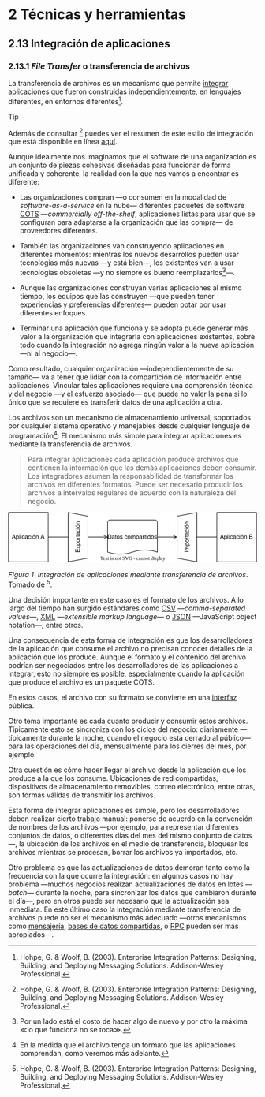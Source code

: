 # 2 Técnicas y herramientas

## 2.13 Integración de aplicaciones

### 2.13.1 *File Transfer* o transferencia de archivos

La transferencia de archivos es un mecanismo que permite [integrar
aplicaciones](./2_13_.Integracion_aplicaciones.md) que fueron construidas
independientemente, en lenguajes diferentes, en entornos diferentes[^1].

[^1]: Hohpe, G. & Woolf, B. (2003). Enterprise Integration Patterns: Designing,
Building, and Deploying Messaging Solutions. Addison-Wesley Professional.

> [!TIP]
> Además de consultar [^1] puedes ver el resumen de este estilo de integración
> que está disponible en línea
> [aquí](https://www.enterpriseintegrationpatterns.com/patterns/messaging/FileTransferIntegration.html).

Aunque idealmente nos imaginamos que el software de una organización es un
conjunto de piezas cohesivas diseñadas para funcionar de forma unificada y
coherente, la realidad con la que nos vamos a encontrar es diferente:

* Las organizaciones compran —o consumen en la modalidad de
  *software-as-a-service* en la nube— diferentes paquetes de software
  [COTS](https://en.wikipedia.org/wiki/Commercial_off-the-shelf) —*commercially
  off-the-shelf*, aplicaciones listas para usar que se configuran para adaptarse
a la organización que las compra— de proveedores diferentes.

* También las organizaciones van construyendo aplicaciones en diferentes
  momentos: mientras los nuevos desarrollos pueden usar tecnologías más nuevas
  —y está bien—, los existentes van a usar tecnologías obsoletas —y no siempre
  es bueno reemplazarlos[^2]—.

[^2]: Por un lado está el costo de hacer algo de nuevo y por otro la máxima ≪lo
    que funciona no se toca≫.

* Aunque las organizaciones construyan varias aplicaciones al mismo tiempo, los
  equipos que las construyen —que pueden tener experiencias y preferencias
  diferentes— pueden optar por usar diferentes enfoques.

* Terminar una aplicación que funciona y se adopta puede generar más valor a la
  organización que integrarla con aplicaciones existentes, sobre todo cuando la
  integración no agrega ningún valor a la nueva aplicación —ni al negocio—.

<!-- cSpell:ignore compartición https://dle.rae.es/compartición -->

Como resultado, cualquier organización —independientemente de su tamaño— va a
tener que lidiar con la compartición de información entre aplicaciones. Vincular
tales aplicaciones requiere una comprensión técnica y del negocio —y el esfuerzo
asociado— que puede no valer la pena si lo único que se requiere es transferir
datos de una aplicación a otra.

Los archivos son un mecanismo de almacenamiento universal, soportados por
cualquier sistema operativo y manejables desde cualquier lenguaje de
programación[^3]. El mecanismo más simple para integrar aplicaciones es mediante
la transferencia de archivos.

[^3]: En la medida que el archivo tenga un formato que las aplicaciones
    comprendan, como veremos más adelante.

> Para integrar aplicaciones cada aplicación produce archivos que contienen la
> información que las demás aplicaciones deben consumir. Los integradores asumen
> la responsabilidad de transformar los archivos en diferentes formatos. Puede
> ser necesario producir los archivos a intervalos regulares de acuerdo con la
> naturaleza del negocio.

<span id="figura-1"/>

![Integración de aplicaciones mediante transferencia de archivos](/diagrams/File_Transfer.svg)

*Figura 1: Integración de aplicaciones mediante transferencia de archivos*.
Tomado de [^1].

Una decisión importante en este caso es el formato de los archivos. A lo largo
del tiempo han surgido estándares como
[CSV](https://en.wikipedia.org/wiki/Comma-separated_values) —*comma-separated
values*—, [XML](https://en.wikipedia.org/wiki/XML) —*extensible markup
language*— o [JSON](https://en.wikipedia.org/wiki/JSON) —JavaScript object
notation—, entre otros.

Una consecuencia de esta forma de integración es que los desarrolladores de la
aplicación que consume el archivo no precisan conocer detalles de la aplicación
que los produce. Aunque el formato y el contenido del archivo podrían ser
negociados entre los desarrolladores de las aplicaciones a integrar, esto no
siempre es posible, especialmente cuando la aplicación que produce el archivo es
un paquete COTS.

En estos casos, el archivo con su formato se convierte en una
[interfaz](/4_Conceptos/4_Interfaz.md) pública.

Otro tema importante es cada cuanto producir y consumir estos archivos.
Típicamente esto se sincroniza con los ciclos del negocio: diariamente
—típicamente durante la noche, cuando el negocio está cerrado al público— para
las operaciones del día, mensualmente para los cierres del mes, por ejemplo.

<!-- cSpell:ignore removibles https://dle.rae.es/removible -->

Otra cuestión es cómo hacer llegar el archivo desde la aplicación que los
produce a la que los consume. Ubicaciones de red compartidas, dispositivos de
almacenamiento removibles, correo electrónico, entre otras, son formas válidas
de transmitir los archivos.

Esta forma de integrar aplicaciones es simple, pero los desarrolladores deben
realizar cierto trabajo manual: ponerse de acuerdo en la convención de nombres
de los archivos —por ejemplo, para representar diferentes conjuntos de datos, o
diferentes días del mes del mismo conjunto de datos—, la ubicación de los
archivos en el medio de transferencia, bloquear los archivos mientras se
procesan, borrar los archivos ya importados, etc.

Otro problema es que las actualizaciones de datos demoran tanto como la
frecuencia con la que ocurre la integración: en algunos casos no hay problema
—muchos negocios realizan actualizaciones de datos en lotes —*batch*— durante la
noche, para sincronizar los datos que cambiaron durante el día—, pero en otros
puede ser necesario que la actualización sea inmediata. En este último caso la
integración mediante transferencia de archivos puede no ser el mecanismo más
adecuado —otros mecanismos como [mensajería](./2_13_4_Messaging.md), [bases de
datos compartidas](./2_13_2_Shared_Database.md), o [RPC](./2_13_3_RPC.md) pueden
ser más apropiados—.

